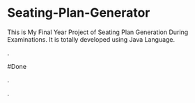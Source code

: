 # Seating-Plan-Generator

This is My Final Year Project of Seating Plan Generation During Examinations. It is totally developed using Java Language.































.





















































#Done










































































































.




































































































































































































































































































































































































































































































.






































